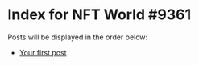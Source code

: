 # Index for NFT World #9361
Posts will be displayed in the order below:

- [Your first post](./001-first.md)

